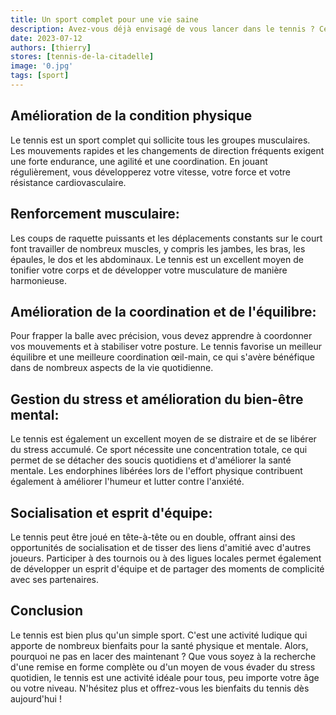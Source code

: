 ```yaml
---
title: Un sport complet pour une vie saine
description: Avez-vous déjà envisagé de vous lancer dans le tennis ? Ce sport passionnant et dynamique offre de nombreux bienfaits pour la santé physique et mentale. Que vous soyez débutant ou joueur expérimenté, le tennis est une activité plaisante qui vous aidera à rester en forme tout en vous amusant.
date: 2023-07-12
authors: [thierry]
stores: [tennis-de-la-citadelle]
image: '0.jpg'
tags: [sport]
---
```

## Amélioration de la condition physique

 Le tennis est un sport complet qui sollicite tous les groupes musculaires. Les mouvements rapides et les changements de direction fréquents exigent une forte endurance, une agilité et une coordination. En jouant régulièrement, vous développerez votre vitesse, votre force et votre résistance cardiovasculaire.

## Renforcement musculaire:

 Les coups de raquette puissants et les déplacements constants sur le court font travailler de nombreux muscles, y compris les jambes, les bras, les épaules, le dos et les abdominaux. Le tennis est un excellent moyen de tonifier votre corps et de développer votre musculature de manière harmonieuse.

## Amélioration de la coordination et de l'équilibre:

 Pour frapper la balle avec précision, vous devez apprendre à coordonner vos mouvements et à stabiliser votre posture. Le tennis favorise un meilleur équilibre et une meilleure coordination œil-main, ce qui s'avère bénéfique dans de nombreux aspects de la vie quotidienne.

## Gestion du stress et amélioration du bien-être mental:

 Le tennis est également un excellent moyen de se distraire et de se libérer du stress accumulé. Ce sport nécessite une concentration totale, ce qui permet de se détacher des soucis quotidiens et d'améliorer la santé mentale. Les endorphines libérées lors de l'effort physique contribuent également à améliorer l'humeur et lutter contre l'anxiété.

## Socialisation et esprit d'équipe:


Le tennis peut être joué en tête-à-tête ou en double, offrant ainsi des opportunités de socialisation et de tisser des liens d'amitié avec d'autres joueurs. Participer à des tournois ou à des ligues locales permet également de développer un esprit d'équipe et de partager des moments de complicité avec ses partenaires.

## Conclusion

Le tennis est bien plus qu'un simple sport. C'est une activité ludique qui apporte de nombreux bienfaits pour la santé physique et mentale. Alors, pourquoi ne pas en lacer des maintenant ? Que vous soyez à la recherche d'une remise en forme complète ou d'un moyen de vous évader du stress quotidien, le tennis est une activité idéale pour tous, peu importe votre âge ou votre niveau. N'hésitez plus et offrez-vous les bienfaits du tennis dès aujourd'hui !